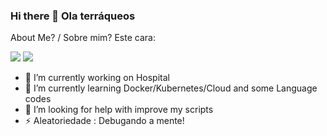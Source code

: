 ### Hi there 👋 Ola terráqueos

<!--
**otonielassis/otonielassis** is a ✨ _special_ ✨ repository because its `README.md` (this file) appears on your GitHub profile. -->

About Me? / Sobre mim? Este cara: 

<a href="https://www.facebook.com/otoniel.assis/"><img src="https://img.shields.io/badge/Facebook-1877F2?style=for-the-badge&logo=facebook&logoColor=white"></a>
<a href="https://www.instagram.com/otoniel_assis/"><img src="https://img.shields.io/badge/Instagram-E4405F?style=for-the-badge&logo=instagram&logoColor=white"></a>

- 🔭 I’m currently working on Hospital
- 🌱 I’m currently learning Docker/Kubernetes/Cloud and some Language codes
- 🤔 I’m looking for help with improve my scripts
- ⚡ Aleatoriedade : Debugando a mente!
